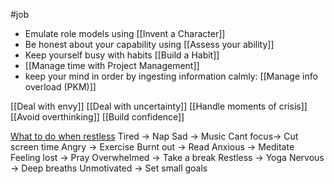 #job 

* Emulate role models using [[Invent a Character]]
* Be honest about your capability using [[Assess your ability]]
* Keep yourself busy with habits [[Build a Habit]]
* [[Manage time with Project Management]]
* keep your mind in order by ingesting information calmly: [[Manage info overload (PKM)]]

[[Deal with envy]]
[[Deal with uncertainty]]
[[Handle moments of crisis]]
[[Avoid overthinking]]
[[Build confidence]]

[What to do when restless](https://www.linkedin.com/posts/stevenouri_if-you-are-stuck-with-a-problem-or-cant-activity-7055883225419694080-9WAw?utm_source=share&utm_medium=member_android)
Tired -> Nap
Sad -> Music
Cant focus-> Cut screen time
Angry -> Exercise
Burnt out -> Read
Anxious -> Meditate
Feeling lost -> Pray
Overwhelmed -> Take a break
Restless -> Yoga
Nervous -> Deep breaths
Unmotivated -> Set small goals

